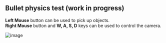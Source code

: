 ## Bullet physics test (work in progress)

**Left Mouse** button can be used to pick up objects.<br />
**Right Mouse** button and **W, A, S, D** keys can be used to control the camera.<br />

![image](screenshot.png)
